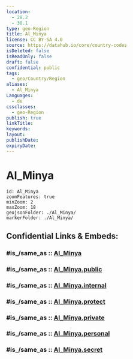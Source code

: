 ```yaml
---
location:
  - 28.2
  - 30.1
type: geo-Region
title: Al_Minya
license: CC BY-SA 4.0
source: https://datahub.io/core/country-codes
isDeleted: false
isReadOnly: false
draft: false
confidential: public
tags:
  - geo/Country/Region
aliases:
  - Al_Minya
Languages:
  - de
cssclasses:
  - geo-Region
publish: true
linkTitle:
keywords:
layout:
publishDate:
expiryDate:
---
```


# Al_Minya

```leaflet
id: Al_Minya
zoomFeatures: true 
minZoom: 2 
maxZoom: 18
geojsonFolder: ./Al_Minya/
markerFolder: ./Al_Minya/
```


## Confidential Links & Embeds: 

### #is_/same_as :: [Al_Minya](/_Standards/Earth/Continent/Africa/Africa~North/Egypt/governorates~Egypt/Al_Minya.md) 

### #is_/same_as :: [Al_Minya.public](/_public/Earth/Continent/Africa/Africa~North/Egypt/governorates~Egypt/Al_Minya.public.md) 

### #is_/same_as :: [Al_Minya.internal](/_internal/Earth/Continent/Africa/Africa~North/Egypt/governorates~Egypt/Al_Minya.internal.md) 

### #is_/same_as :: [Al_Minya.protect](/_protect/Earth/Continent/Africa/Africa~North/Egypt/governorates~Egypt/Al_Minya.protect.md) 

### #is_/same_as :: [Al_Minya.private](/_private/Earth/Continent/Africa/Africa~North/Egypt/governorates~Egypt/Al_Minya.private.md) 

### #is_/same_as :: [Al_Minya.personal](/_personal/Earth/Continent/Africa/Africa~North/Egypt/governorates~Egypt/Al_Minya.personal.md) 

### #is_/same_as :: [Al_Minya.secret](/_secret/Earth/Continent/Africa/Africa~North/Egypt/governorates~Egypt/Al_Minya.secret.md)

